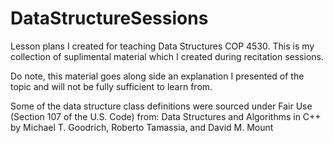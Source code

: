 # DataStructureSessions
Lesson plans I created for teaching Data Structures COP 4530.
This is my collection of suplimental material which I created during recitation sessions.

Do note, this material goes along side an explanation I presented of the topic and will not be fully sufficient to learn from.

Some of the data structure class definitions were sourced under Fair Use (Section 107 of the U.S. Code) from:
Data Structures and Algorithms in C++ by Michael T. Goodrich, Roberto Tamassia, and David M. Mount
